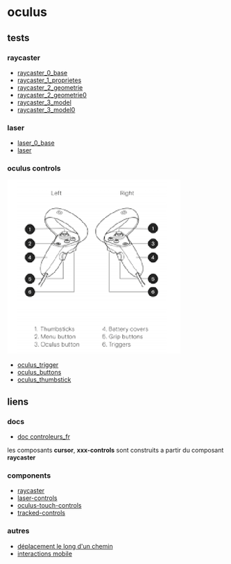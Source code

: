 # oculus


## tests
### raycaster
* [raycaster_0_base](https://eminet666.github.io/eminet_VR/x_oculus/raycaster_0_base.html)
* [raycaster_1_proprietes](https://eminet666.github.io/eminet_VR/x_oculus/raycaster_1_proprietes.html)
* [raycaster_2_geometrie](https://eminet666.github.io/eminet_VR/x_oculus/raycaster_2_geometrie.html)
* [raycaster_2_geometrie0](https://eminet666.github.io/eminet_VR/x_oculus/raycaster_2_geometrie0.html)
* [raycaster_3_model](https://eminet666.github.io/eminet_VR/x_oculus/raycaster_3_model.html)
* [raycaster_3_model0](https://eminet666.github.io/eminet_VR/x_oculus/raycaster_3_model0.html)

### laser    
* [laser_0_base](https://eminet666.github.io/eminet_VR/x_oculus/laser_0_base.html)
* [laser](https://eminet666.github.io/eminet_VR/x_oculus/laser.html)

### oculus controls
![manettes](./manettes.png)
* [oculus_trigger](https://eminet666.github.io/eminet_VR/x_oculus/oculus_0_trigger.html)
* [oculus_buttons](https://eminet666.github.io/eminet_VR/x_oculus/oculus_1_buttons.html)
* [oculus_thumbstick](https://eminet666.github.io/eminet_VR/x_oculus/oculus_2_thumbstick.html)

<!-- * [test](https://aframe.io/aframe/examples/test/laser-controls/) -->

## liens
### docs
* [doc controleurs_fr](https://sodocumentation.net/aframe/topic/10112/controls--component-)

les composants **cursor**, **xxx-controls** sont construits a partir du composant **raycaster**

### components
* [raycaster](https://github.com/aframevr/aframe/blob/master/docs/components/raycaster.md)
* [laser-controls](https://github.com/aframevr/aframe/blob/master/docs/components/laser-controls.md)
* [oculus-touch-controls](https://github.com/aframevr/aframe/blob/master/docs/components/oculus-touch-controls.md)
* [tracked-controls](https://github.com/aframevr/aframe/blob/master/docs/components/tracked-controls.md)

### autres
* [déplacement le long d'un chemin](https://github.com/protyze/aframe-alongpath-component)
* [interactions mobile](https://ar-js-org.github.io/AR.js-Docs/ui-events/)
